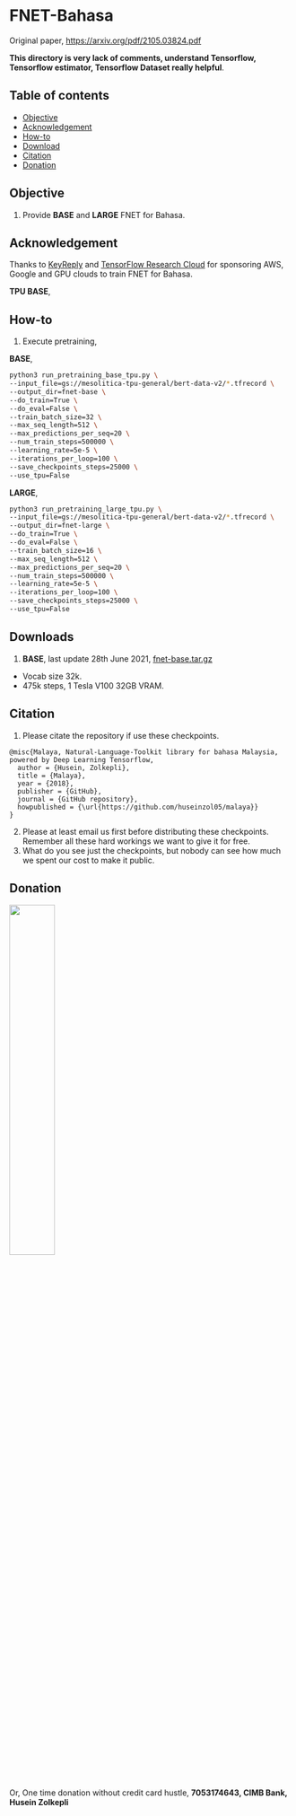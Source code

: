# FNET-Bahasa

Original paper, https://arxiv.org/pdf/2105.03824.pdf

**This directory is very lack of comments, understand Tensorflow, Tensorflow estimator, Tensorflow Dataset really helpful**.

## Table of contents
  * [Objective](#objective)
  * [Acknowledgement](#acknowledgement)
  * [How-to](#how-to)
  * [Download](#download)
  * [Citation](#citation)
  * [Donation](#donation)

## Objective

1. Provide **BASE** and **LARGE** FNET for Bahasa.

## Acknowledgement

Thanks to [KeyReply](https://www.keyreply.com/) and [TensorFlow Research Cloud](https://www.tensorflow.org/tfrc) for sponsoring AWS, Google and GPU clouds to train FNET for Bahasa.

**TPU BASE**,

## How-to

1. Execute pretraining,

**BASE**,

```bash
python3 run_pretraining_base_tpu.py \
--input_file=gs://mesolitica-tpu-general/bert-data-v2/*.tfrecord \
--output_dir=fnet-base \
--do_train=True \
--do_eval=False \
--train_batch_size=32 \
--max_seq_length=512 \
--max_predictions_per_seq=20 \
--num_train_steps=500000 \
--learning_rate=5e-5 \
--iterations_per_loop=100 \
--save_checkpoints_steps=25000 \
--use_tpu=False
```

**LARGE**,

```bash
python3 run_pretraining_large_tpu.py \
--input_file=gs://mesolitica-tpu-general/bert-data-v2/*.tfrecord \
--output_dir=fnet-large \
--do_train=True \
--do_eval=False \
--train_batch_size=16 \
--max_seq_length=512 \
--max_predictions_per_seq=20 \
--num_train_steps=500000 \
--learning_rate=5e-5 \
--iterations_per_loop=100 \
--save_checkpoints_steps=25000 \
--use_tpu=False
```

## Downloads

1. **BASE**, last update 28th June 2021, [fnet-base.tar.gz](https://f000.backblazeb2.com/file/malaya-model/pretrained/fnet-base.tar.gz)

  - Vocab size 32k.
  - 475k steps, 1 Tesla V100 32GB VRAM.

## Citation

1. Please citate the repository if use these checkpoints.

```
@misc{Malaya, Natural-Language-Toolkit library for bahasa Malaysia, powered by Deep Learning Tensorflow,
  author = {Husein, Zolkepli},
  title = {Malaya},
  year = {2018},
  publisher = {GitHub},
  journal = {GitHub repository},
  howpublished = {\url{https://github.com/huseinzol05/malaya}}
}
```

2. Please at least email us first before distributing these checkpoints. Remember all these hard workings we want to give it for free.
3. What do you see just the checkpoints, but nobody can see how much we spent our cost to make it public.

## Donation

<a href="https://www.patreon.com/bePatron?u=7291337"><img src="https://static1.squarespace.com/static/54a1b506e4b097c5f153486a/t/58a722ec893fc0a0b7745b45/1487348853811/patreon+art.jpeg" width="40%"></a>

Or, One time donation without credit card hustle, **7053174643, CIMB Bank, Husein Zolkepli**